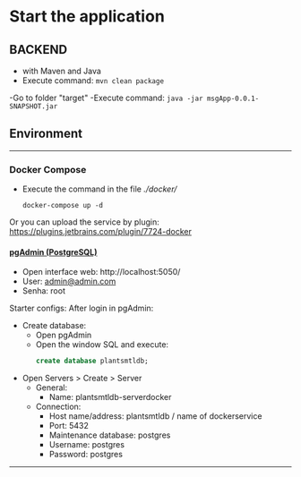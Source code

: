 # Start the application
## BACKEND
- with Maven and Java
- Execute command:
``` mvn clean package ```

-Go to folder "target"
-Execute command:
``` java -jar msgApp-0.0.1-SNAPSHOT.jar ```


## Environment
---
### Docker Compose
- Execute the command in the file *./docker/*

    ``` docker-compose up -d ```

Or you can upload the service by plugin: https://plugins.jetbrains.com/plugin/7724-docker


#### [pgAdmin (PostgreSQL)](https://www.pgadmin.org)
- Open interface web: http://localhost:5050/
- User: admin@admin.com
- Senha: root

Starter configs:
After login in pgAdmin:

- Create database:
  - Open pgAdmin
  - Open the window SQL and execute:
    ```sql
    create database plantsmtldb;
    ```
- Open Servers > Create > Server
  - General:
    - Name: plantsmtldb-serverdocker
  - Connection:
    - Host name/address: plantsmtldb / name of dockerservice
    - Port: 5432
    - Maintenance database: postgres
    - Username: postgres
    - Password: postgres

---



